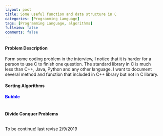 ```yaml
---
layout: post
title: Some useful function and data structure in C
categories: [Programming Language]
tags: [Programming Language, algorithms]
fullview: false
comments: false
---
```


#### Problem Description
Form some coding problem in the interview, I notice that it is harder for a person to use C to finish one question. The standard library in C is much less than C++, Java, Python and any other language. I want to document several method and function that included in C++ library but not in C library.

#### Sorting Algorithms
#### <span style="color:blue">Bubble </span>
``````

``````
#### Divide Conquer Problems

``````

``````



To be continue! last revise 2/9/2019
